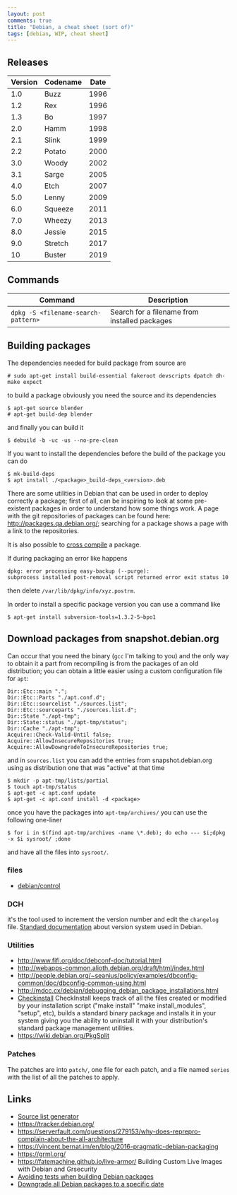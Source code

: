 ```yaml
---
layout: post
comments: true
title: "Debian, a cheat sheet (sort of)"
tags: [debian, WIP, cheat sheet]
---
```


## Releases

| Version | Codename | Date |
|---------|----------|------|
| 1.0     | Buzz | 1996 |
| 1.2 | Rex | 1996 |
| 1.3 | Bo | 1997 |
| 2.0 | Hamm | 1998 |
| 2.1 | Slink |1999 |
| 2.2 | Potato | 2000 |
| 3.0 | Woody | 2002 |
| 3.1 | Sarge | 2005 |
| 4.0 | Etch | 2007 |
| 5.0 | Lenny | 2009 |
| 6.0 | Squeeze | 2011 |
| 7.0 | Wheezy | 2013 |
| 8.0 | Jessie | 2015 |
| 9.0 | Stretch | 2017 |
| 10  | Buster | 2019 |

## Commands

| Command | Description |
|---------|-------------|
| ``dpkg -S <filename-search-pattern>`` | Search for a filename from installed packages |

## Building packages

The dependencies needed for build package from source are

    # sudo apt-get install build-essential fakeroot devscripts dpatch dh-make expect

to build a package obviously you need the source and its dependencies

    $ apt-get source blender
    # apt-get build-dep blender

and finally you can build it

    $ debuild -b -uc -us --no-pre-clean

If you want to install the dependencies before the build of the package you can do

```
$ mk-build-deps
$ apt install ./<package>_build-deps_<version>.deb
```

There are some utilities in Debian that can be used in order to deploy correctly a package;
first of all, can be inspiring to look at some pre-existent packages in order to understand
how some things work. A page with the git repositories of packages can be found here: http://packages.qa.debian.org/;
searching for a package shows a page with a link to the repositories.

It is also possible to [cross compile](https://wiki.debian.org/CrossCompiling) a package.

If during packaging an error like happens

    dpkg: error processing easy-backup (--purge):
    subprocess installed post-removal script returned error exit status 10

then delete `/var/lib/dpkg/info/xyz.postrm`.

In order to install a specific package version you can use a command like

    $ apt-get install subversion-tools=1.3.2-5~bpo1

## Download packages from snapshot.debian.org

Can occur that you need the binary (``gcc`` I'm talking to you)
and the only way to obtain it a part from recompiling is from
the packages of an old distribution; you can obtain a little easier
using a custom configuration file for ``apt``:

```
Dir::Etc::main ".";
Dir::Etc::Parts "./apt.conf.d";
Dir::Etc::sourcelist "./sources.list";
Dir::Etc::sourceparts "./sources.list.d";
Dir::State "./apt-tmp";
Dir::State::status "./apt-tmp/status";
Dir::Cache "./apt-tmp";
Acquire::Check-Valid-Until false;
Acquire::AllowInsecureRepositories true;
Acquire::AllowDowngradeToInsecureRepositories true;
```

and in ``sources.list`` you can add the entries from snapshot.debian.org
using as distribution one that was "active" at that time

```
$ mkdir -p apt-tmp/lists/partial
$ touch apt-tmp/status
$ apt-get -c apt.conf update
$ apt-get -c apt.conf install -d <package>
```

once you have the packages into ``apt-tmp/archives/`` you can
use the following one-liner

```
$ for i in $(find apt-tmp/archives -name \*.deb); do echo --- $i;dpkg -x $i sysroot/ ;done
```

and have all the files into ``sysroot/``.

### files

 - [debian/control](https://www.debian.org/doc/debian-policy/ch-controlfields.html)

### DCH

it's the tool used to increment the version number and edit the ``changelog`` file.
[Standard documentation](https://www.debian.org/doc/debian-policy/ch-controlfields.html#s-f-Version) about
version system used in Debian.

### Utilities

 - http://www.fifi.org/doc/debconf-doc/tutorial.html
 - http://webapps-common.alioth.debian.org/draft/html/index.html
 - http://people.debian.org/~seanius/policy/examples/dbconfig-common/doc/dbconfig-common-using.html
 - http://mdcc.cx/debian/debugging_debian_package_installations.html
 - [Checkinstall](http://wiki.debian.org/CheckInstall) CheckInstall keeps track of all the files created or modified by your installation script ("make install" "make install_modules", "setup", etc), builds a standard binary package and installs it in your system giving you the ability to uninstall it with your distribution's standard package management utilities.
 - https://wiki.debian.org/PkgSplit

### Patches

The patches are into ``patch/``, one file for each patch, and a file named ``series`` with the list of all the patches
to apply.

## Links

 - [Source list generator](http://debgen.simplylinux.ch/)
 - https://tracker.debian.org/
 - https://serverfault.com/questions/279153/why-does-reprepro-complain-about-the-all-architecture
 - https://vincent.bernat.im/en/blog/2016-pragmatic-debian-packaging
 - https://grml.org/
 - https://fatemachine.github.io/live-armor/ Building Custom Live Images with Debian and Grsecurity
 - [Avoiding tests when building Debian packages](https://iomem.com/archives/18-Avoiding-tests-when-building-Debian-packages.html)
 - [Downgrade all Debian packages to a specific date](https://vincent.bernat.ch/en/blog/2020-downgrade-debian)

